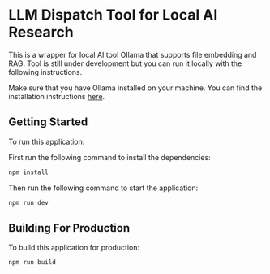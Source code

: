 # LLM Dispatch Tool for Local AI Research

This is a wrapper for local AI tool Ollama that supports file embedding and RAG. Tool is still under development but you can run it locally with the following instructions.

Make sure that you have Ollama installed on your machine. You can find the installation instructions [here](https://ollama.com/download).

## Getting Started

To run this application:

First run the following command to install the dependencies:

```bash
npm install
```

Then run the following command to start the application:

```bash
npm run dev
```

## Building For Production

To build this application for production:

```bash
npm run build
```
